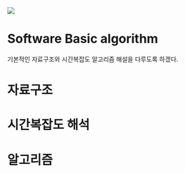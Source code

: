 <p>
<img src="https://img.shields.io/badge/Java-007396?style=flat-square&logo=Java&logoColor=white"/> 
</p>

# Software Basic algorithm
기본적인 자료구조와 시간복잡도 알고리즘 해설을 다루도록 하겠다.

# 자료구조

# 시간복잡도 해석

# 알고리즘


